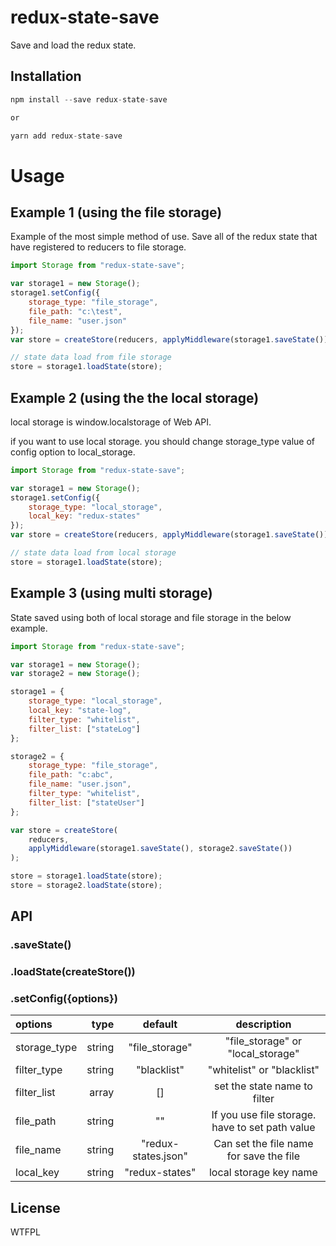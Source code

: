 # redux-state-save

Save and load the redux state.

## Installation

```javascript
npm install --save redux-state-save

or

yarn add redux-state-save
```

# Usage

## Example 1 (using the file storage)

Example of the most simple method of use. Save all of the redux state that have registered to reducers to file storage.

```javascript
import Storage from "redux-state-save";

var storage1 = new Storage();
storage1.setConfig({
    storage_type: "file_storage",
    file_path: "c:\test",
    file_name: "user.json"
});
var store = createStore(reducers, applyMiddleware(storage1.saveState()));

// state data load from file storage
store = storage1.loadState(store);
```

## Example 2 (using the the local storage)

local storage is window.localstorage of Web API.

if you want to use local storage. you should change storage_type value of config option to local_storage.

```javascript
import Storage from "redux-state-save";

var storage1 = new Storage();
storage1.setConfig({
    storage_type: "local_storage",
    local_key: "redux-states"
});
var store = createStore(reducers, applyMiddleware(storage1.saveState()));

// state data load from local storage
store = storage1.loadState(store);
```

## Example 3 (using multi storage)

State saved using both of local storage and file storage in the below example.

```javascript
import Storage from "redux-state-save";

var storage1 = new Storage();
var storage2 = new Storage();

storage1 = {
    storage_type: "local_storage",
    local_key: "state-log",
    filter_type: "whitelist",
    filter_list: ["stateLog"]
};

storage2 = {
    storage_type: "file_storage",
    file_path: "c:abc",
    file_name: "user.json",
    filter_type: "whitelist",
    filter_list: ["stateUser"]
};

var store = createStore(
    reducers,
    applyMiddleware(storage1.saveState(), storage2.saveState())
);

store = storage1.loadState(store);
store = storage2.loadState(store);
```

## API

### .saveState()

### .loadState(createStore())

### .setConfig({options})

| options      |   type |       default       |                   description                   |
| :----------- | -----: | :-----------------: | :---------------------------------------------: |
| storage_type | string |   "file_storage"    |        "file_storage" or "local_storage"        |
| filter_type  | string |     "blacklist"     |           "whitelist" or "blacklist"            |
| filter_list  |  array |         []          |          set the state name to filter           |
| file_path    | string |         ""          | If you use file storage. have to set path value |
| file_name    | string | "redux-states.json" |     Can set the file name for save the file     |
| local_key    | string |   "redux-states"    |             local storage key name              |

## License

WTFPL
